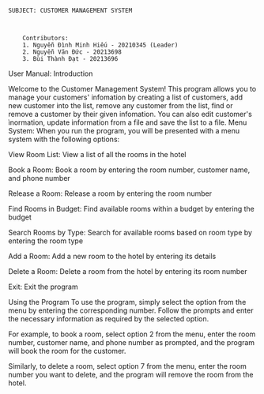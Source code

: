    	SUBJECT: CUSTOMER MANAGEMENT SYSTEM



		Contributors:
		1. Nguyễn Đình Minh Hiếu - 20210345 (Leader)
		2. Nguyễn Văn Đức - 20213698
		3. Bùi Thành Đạt - 20213696


User Manual: Introduction

Welcome to the Customer Management System! This program allows you to manage your customers' infomation by creating a list of customers, add new customer into the list, remove any customer from the list, find or remove a customer by their given infomation. You can also edit customer's ìnormation, update information from a file and save the list to a file.
Menu System:
When you run the program, you will be presented with a menu system with the following options:

View Room List: View a list of all the rooms in the hotel

Book a Room: Book a room by entering the room number, customer name, and phone number

Release a Room: Release a room by entering the room number

Find Rooms in Budget: Find available rooms within a budget by entering the budget

Search Rooms by Type: Search for available rooms based on room type by entering the room type

Add a Room: Add a new room to the hotel by entering its details

Delete a Room: Delete a room from the hotel by entering its room number

Exit: Exit the program

Using the Program To use the program, simply select the option from the menu by entering the corresponding number. Follow the prompts and enter the necessary information as required by the selected option.

For example, to book a room, select option 2 from the menu, enter the room number, customer name, and phone number as prompted, and the program will book the room for the customer.

Similarly, to delete a room, select option 7 from the menu, enter the room number you want to delete, and the program will remove the room from the hotel.
